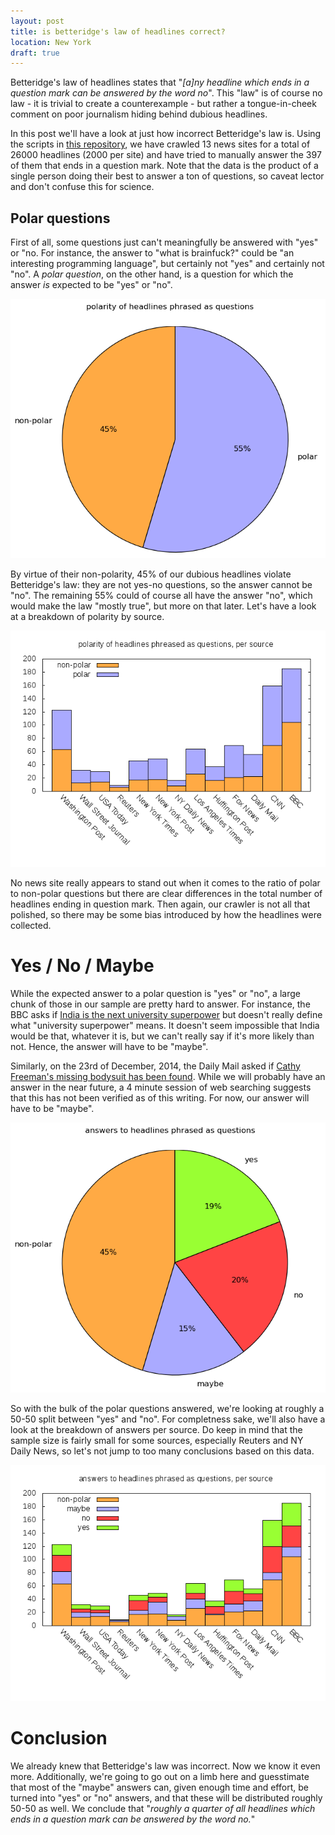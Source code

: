 ```yaml
---
layout: post
title: is betteridge's law of headlines correct?
location: New York
draft: true
---
```


Betteridge's law of headlines states that "*[a]ny headline which ends
in a question mark can be answered by the word no*". This "law" is of
course no law - it is trivial to create a counterexample - but rather
a tongue-in-cheek comment on poor journalism hiding behind dubious
headlines.

<!-- counterexample feels iffy. do em instead of hyphen. or parenthesis? -->

In this post we'll have a look at just how incorrect Betteridge's law
is. Using the scripts in [this
repository](https://github.com/matslina/betteridgeslaw), we have
crawled 13 news sites for a total of 26000 headlines (2000 per site)
and have tried to manually answer the 397 of them that ends in a
question mark. Note that the data is the product of a single person
doing their best to answer a ton of questions, so caveat lector and
don't confuse this for science.

Polar questions
---------------

First of all, some questions just can't meaningfully be answered with
"yes" or "no.  For instance, the answer to "what is brainfuck?" could
be "an interesting programming language", but certainly not "yes" and
certainly not "no". A *polar question*, on the other hand, is a
question for which the answer *is* expected to be "yes" or "no".

<!-- perhaps give an example of a real non-polarheadline? -->
<!-- explain the pie chart more clearly. should be clear that it's the 397 sample. -->

![polarity image](/img/betteridge_polarity_pie.png)

By virtue of their non-polarity, 45% of our dubious headlines violate
Betteridge's law: they are not yes-no questions, so the answer cannot
be "no". The remaining 55% could of course all have the answer "no",
which would make the law "mostly true", but more on that later. Let's
have a look at a breakdown of polarity by source.

![polarity image](/img/betteridge_polarity_stack.png)

No news site really appears to stand out when it comes to the ratio of
polar to non-polar questions but there are clear differences in the
total number of headlines ending in question mark. Then again, our
crawler is not all that polished, so there may be some bias introduced
by how the headlines were collected.

<!-- this paragraph should be split. first cover polarity ratio. then cover ratio of qmark hlines per source. -->

Yes / No / Maybe
================

While the expected answer to a polar question is "yes" or "no", a
large chunk of those in our sample are pretty hard to answer. For
instance, the BBC asks if [India is the next university
superpower](http://www.bbc.com/news/business-12597815) but doesn't
really define what "university superpower" means. It doesn't seem
impossible that India would be that, whatever it is, but we can't
really say if it's more likely than not. Hence, the answer will have
to be "maybe".

Similarly, on the 23rd of December, 2014, the Daily Mail asked if
[Cathy Freeman's missing bodysuit has been
found](http://www.dailymail.co.uk/sport/othersports/article-2885773/Cathy-Freeman-s-missing-bodysuit-Sydney-2000-Olympic-Games-anonymously-handed-original.html).
While we will probably have an answer in the near future, a 4 minute
session of web searching suggests that this has not been verified as
of this writing. For now, our answer will have to be "maybe".

![polarity image](/img/betteridge_answer_pie.png)

So with the bulk of the polar questions answered, we're looking at
roughly a 50-50 split between "yes" and "no". For completness sake,
we'll also have a look at the breakdown of answers per source. Do keep
in mind that the sample size is fairly small for some sources,
especially Reuters and NY Daily News, so let's not jump to too many
conclusions based on this data.


<!-- this part feels a bit thin. perhaps mention that iterating on and researching maybes seem to maintain 50% split. guesstimate that it approaches 50-50. -->


![polarity image](/img/betteridge_answer_stack.png)

<!-- relevant here is that most are still close to 50-50, in spite of publications presumably being biased to/from my frame of mind. does that suggest that 50-50 split is correct? -->

<!-- perhaps high ratio of 'maybe' is an indication of weaslyness? -->


Conclusion
==========

<!-- possibly chop this up as per above comment -->

We already knew that Betteridge's law was incorrect. Now we know it
even more. Additionally, we're going to go out on a limb here and
guesstimate that most of the "maybe" answers can, given enough time
and effort, be turned into "yes" or "no" answers, and that these will
be distributed roughly 50-50 as well. We conclude that "*roughly a
quarter of all headlines which ends in a question mark can be answered
by the word no.*"

<!-- at some point I need to mention that I'm not publishing the raw headlines and their answers coz copyright. but encourage others to redo the experiment. -->